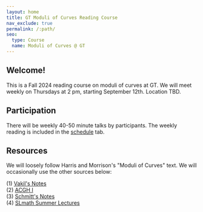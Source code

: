 ```yaml
---
layout: home
title: GT Moduli of Curves Reading Course
nav_exclude: true
permalink: /:path/
seo:
  type: Course
  name: Moduli of Curves @ GT
---
```


## Welcome!

This is a Fall 2024 reading course on moduli of curves at GT. We will meet weekly on Thursdays at 2 pm, starting September 12th. Location TBD.


## Participation

There will be weekly 40-50 minute talks by participants. The weekly reading is included in the [schedule](schedule) tab.

## Resources

We will loosely follow Harris and Morrison's "Moduli of Curves" text. We will occasionally use the other sources below: 

(1) <a href="https://math.stanford.edu/~vakil/216blog/FOAGaug2922public.pdf">Vakil's Notes</a> <br>
(2) <a href="https://link.springer.com/book/10.1007/978-1-4757-5323-3">ACGH I</a> <br>
(3) <a href="https://www.math.uni-bonn.de/~schmitt/ModCurves/Script.pdf">Schmitt's Notes</a> <br>
(4) <a href="https://www.slmath.org/summer-schools/1067">SLmath Summer Lectures</a> <br>





